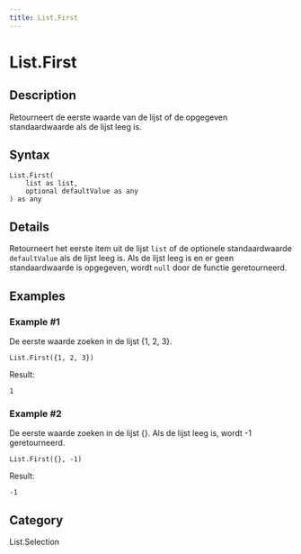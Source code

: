 ```yaml
---
title: List.First
---
```


# List.First


## Description

Retourneert de eerste waarde van de lijst of de opgegeven standaardwaarde als de lijst leeg is.


## Syntax

```powerquery
List.First(
    list as list,
    optional defaultValue as any
) as any
```


## Details

Retourneert het eerste item uit de lijst <code>list</code> of de optionele standaardwaarde <code>defaultValue</code> als de lijst leeg is.    Als de lijst leeg is en er geen standaardwaarde is opgegeven, wordt <code>null</code> door de functie geretourneerd.


## Examples

### Example #1 
De eerste waarde zoeken in de lijst \{1, 2, 3}.
```powerquery
List.First({1, 2, 3})
```

Result: 
```powerquery
1
```


### Example #2 
De eerste waarde zoeken in de lijst \{}. Als de lijst leeg is, wordt -1 geretourneerd.
```powerquery
List.First({}, -1)
```

Result: 
```powerquery
-1
```




## Category
List.Selection
